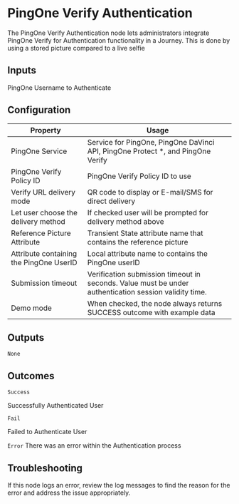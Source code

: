# PingOne Verify Authentication

The PingOne Verify Authentication node lets administrators integrate PingOne Verify for Authentication functionality in a Journey.  This is done by using a stored picture compared to a live selfie


## Inputs

PingOne Username to Authenticate

## Configuration
<table>
<thead>
<th>Property</th>
<th>Usage</th>
</thead>

<tr>
<td>PingOne Service</td>
<td>Service for PingOne, PingOne DaVinci API, PingOne Protect *, and PingOne Verify</td>
</tr>
<tr>
<td>PingOne Verify Policy ID</td>
<td>PingOne Verify Policy ID to use</td>
</tr>
<tr>
<td>Verify URL delivery mode</td>
<td>QR code to display or E-mail/SMS for direct delivery</td>
</tr>
<tr>
<td>Let user choose the delivery method</td>
<td>If checked user will be prompted for delivery method above
</td>
</tr>
<tr>
<td>Reference Picture Attribute</td>
<td>Transient State attribute name that contains the reference picture</td>
</tr>
<tr>
<td>Attribute containing the PingOne UserID</td>
<td>Local attribute name to contains the PingOne userID</td>
</tr>
<tr>
<td>Submission timeout</td>
<td>Verification submission timeout in seconds. Value must be under authentication session validity time.</td>
</tr>
<tr>
<td>Demo mode</td>
<td>When checked, the node always returns SUCCESS outcome with example data</td>
</tr>

</table>

## Outputs

`None`

## Outcomes

`Success`

Successfully Authenticated User

`Fail`

Failed to Authenticate User

`Error`
There was an error within the Authentication process

## Troubleshooting


If this node logs an error, review the log messages to find the reason for the error and address the issue appropriately.
